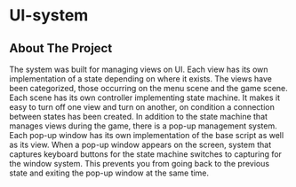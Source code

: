 # UI-system

<!-- ABOUT THE PROJECT -->
## About The Project

The system was built for managing views on UI. Each view has its own implementation of a state depending on where it exists. The views have been categorized, those occurring on the menu scene and the game scene. Each scene has its own controller implementing state machine. It makes it easy to turn off one view and turn on another, on condition a connection between states has been created. 
In addition to the state machine that manages views during the game, there is a pop-up management system. Each pop-up window has its own implementation of the base script as well as its view. When a pop-up window appears on the screen, system that captures keyboard buttons for the state machine switches to capturing for the window system. This prevents you from going back to the previous state and exiting the pop-up window at the same time.
